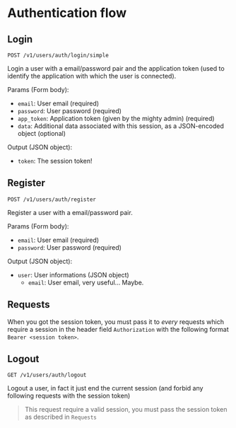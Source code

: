 Authentication flow
===================

## Login

`POST /v1/users/auth/login/simple`

Login a user with a email/password pair and the application token (used to identify the application with which the user is connected).

Params (Form body):
- `email`: User email (required)
- `password`: User password (required)
- `app_token`: Application token (given by the mighty admin) (required)
- `data`: Additional data associated with this session, as a JSON-encoded object (optional)

Output (JSON object):
- `token`: The session token!

## Register

`POST /v1/users/auth/register`

Register a user with a email/password pair.

Params (Form body):
- `email`: User email (required)
- `password`: User password (required)

Output (JSON object):
- `user`: User informations (JSON object)
  - `email`: User email, very useful... Maybe.

## Requests

When you got the session token, you must pass it to *every* requests which require a session in the header field `Authorization` with the following format `Bearer <session token>`.

## Logout

`GET /v1/users/auth/logout`

Logout a user, in fact it just end the current session (and forbid any following requests with the session token)

> This request require a valid session, you must pass the session token as described in `Requests`
